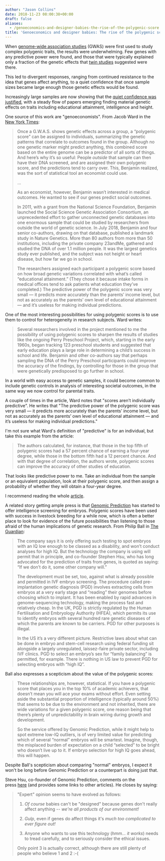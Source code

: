 ```yaml
---
author: "Jason Collins"
date: 2018-11-23 08:00:38+00:00
draft: false
aliases:
  - /genoeconomics-and-designer-babies-the-rise-of-the-polygenic-score
title: 'Genoeconomics and designer babies: The rise of the polygenic score'
---
```


When [genome-wide association studies](https://en.wikipedia.org/wiki/Genome-wide_association_study) (GWAS) were first used to study complex polygenic traits, the results were underwhelming. Few genes with any predictive power were found, and those that were typically explained only a fraction of the genetic effects that [twin studies](https://en.wikipedia.org/wiki/Twin_study) suggested were there.

This led to divergent responses, ranging from continued resistance to the idea that genes affect anything, to a quiet confidence that once sample sizes became large enough those genetic effects would be found.

Increasingly large samples are now showing that the [quiet confidence was justified](http://infoproc.blogspot.com/2017/08/estimation-of-genetic-architecture-for.html), with a steady flow of papers emerging finding material genetic effects on traits including educational attainment, intelligence and height.

One source of this work are "genoeconomists". From Jacob Ward in the [New York Times](https://www.nytimes.com/interactive/2018/11/16/magazine/tech-design-economics-genes.html):

> Once a G.W.A.S. shows genetic effects across a group, a “polygenic score” can be assigned to individuals, summarizing the genetic patterns that correlate to outcomes found in the group. Although no one genetic marker might predict anything, this combined score based on the entire genome can be a predictor of all sorts of things. And here’s why it’s so useful: People _outside_ that sample can then have their DNA screened, and are assigned their own polygenic score, and the predictions tend to carry over. This, Benjamin realized, was the sort of statistical tool an economist could use.
> 
> ...
> 
> As an economist, however, Benjamin wasn’t interested in medical outcomes. He wanted to see if our genes predict social outcomes.
> 
> In 2011, with a grant from the National Science Foundation, Benjamin launched the Social Science Genetic Association Consortium, an unprecedented effort to gather unconnected genetic databases into one enormous sample that could be studied by researchers from outside the world of genetic science. In July 2018, Benjamin and four senior co-authors, drawing on that database, published a landmark study in Nature Genetics. More than 80 authors from more than 50 institutions, including the private company 23andMe, gathered and studied the DNA of over 1.1 million people. It was the largest genetics study ever published, and the subject was not height or heart disease, but how far we go in school.
> 
> The researchers assigned each participant a polygenic score based on how broad genetic variations correlated with what’s called “educational attainment.” (They chose it because intake forms in medical offices tend to ask patients what education they’ve completed.) The predictive power of the polygenic score was very small — it predicts more accurately than the parents’ income level, but not as accurately as the parents’ own level of educational attainment — and it’s useless for making individual predictions.

One of the most interesting possibilities for using polygenic scores is to use them to control for heterogeneity in research subjects. Ward writes:

>Several researchers involved in the project mentioned to me the possibility of using polygenic scores to sharpen the results of studies like the ongoing Perry Preschool Project, which, starting in the early 1960s, began tracking 123 preschool students and suggested that early education plays a large role in determining a child’s success in school and life. Benjamin and other co-authors say that perhaps sampling the DNA of the Perry Preschool participants could improve the accuracy of the findings, by controlling for those in the group that were genetically predisposed to go further in school.

In a world with easy access to genetic samples, it could become common to include genetic controls in analysis of interesting societal outcomes, in the same way we now control for parental traits.

A couple of times in the article, Ward notes that "scores aren’t individually predictive". He writes that "The predictive power of the polygenic score was very small — it predicts more accurately than the parents’ income level, but not as accurately as the parents’ own level of educational attainment — and it’s useless for making individual predictions."

I'm not sure what Ward's definition of "predictive" is for an individual, but take this example from the article:

>The authors calculated, for instance, that those in the top fifth of polygenic scores had a 57 percent chance of earning a four-year degree, while those in the bottom fifth had a 12 percent chance. And with that degree of correlation, the authors wrote, polygenic scores can improve the accuracy of other studies of education.

That looks like predictive power to me. Take an individual from the sample or an equivalent population, look at their polygenic score, and then assign a probability of whether they will obtain a four-year degree.

I recommend reading the whole [article](https://www.nytimes.com/interactive/2018/11/16/magazine/tech-design-economics-genes.html).

A related story getting ample press is that [Genomic Prediction](https://genomicprediction.com/) has started to offer intelligence screening for embryos. Polygenic scores have been used with success in livestock breeding for a while now, which is often a better place to look for evidence of the future possibilities than listening to those afraid of the human implications of genetic research. From Philip Ball in [The Guardian](https://www.theguardian.com/commentisfree/2018/nov/19/designer-babies-ethical-genetic-selection-intelligence):

>The company says it is only offering such testing to spot embryos with an IQ low enough to be classed as a disability, and won’t conduct analyses for high IQ. But the technology the company is using will permit that in principle, and co-founder Stephen Hsu, who has long advocated for the prediction of traits from genes, is quoted as saying: “If we don’t do it, some other company will.”
>
>The development must be set, too, against what is already possible and permitted in IVF embryo screening. The procedure called pre-implantation genetic diagnosis (PGD) involves extracting cells from embryos at a very early stage and “reading” their genomes before choosing which to implant. It has been enabled by rapid advances in genome-sequencing technology, making the process fast and relatively cheap. In the UK, PGD is strictly regulated by the Human Fertilisation and Embryology Authority (HFEA), which permits its use to identify embryos with several hundred rare genetic diseases of which the parents are known to be carriers. PGD for other purposes is illegal.
>
>In the US it’s a very different picture. Restrictive laws about what can be done in embryo and stem-cell research using federal funding sit alongside a largely unregulated, laissez-faire private sector, including IVF clinics. PGD to select an embryo’s sex for “family balancing” is permitted, for example. There is nothing in US law to prevent PGD for selecting embryos with “high IQ”.

Ball also expresses a scepticism about the value of the polygenic scores:

>These relationships are, however, statistical. If you have a polygenic score that places you in the top 10% of academic achievers, that doesn’t mean you will ace your exams without effort. Even setting aside the substantial proportion of intelligence (typically around 50%) that seems to be due to the environment and not inherited, there are wide variations for a given polygenic score, one reason being that there’s plenty of unpredictability in brain wiring during growth and development.
>
>So the service offered by Genomic Prediction, while it might help to spot extreme low-IQ outliers, is of very limited value for predicting which of several “normal” embryos will be smartest. Imagine, though, the misplaced burden of expectation on a child “selected” to be bright who doesn’t live up to it. If embryo selection for high IQ goes ahead, this will happen.

Despite Ball's scepticism about comparing "normal" embryos, I expect it won't be long before Genomic Prediction or a counterpart is doing just that.

Steve Hsu, co-founder of Genomic Prediction, comments on the press [here](http://infoproc.blogspot.com/2018/11/super-smart-designer-babies-guardian-uk.html) (and provides some links to other articles). He closes by saying:

>"Expert" opinion seems to have evolved as follows:
>
>1. _Of course_ babies can't be "designed" because genes don't really affect anything -- _we're all products of our environment!_
>
>2. _Gulp_, even if genes do affect things it's _much too complicated to ever figure out!_
>
>3. Anyone who wants to use this technology (_hmm... it works_) needs to tread carefully, and to seriously consider the ethical issues.
>
>Only point 3 is actually correct, although there are still plenty of people who believe 1 and 2 :-(
